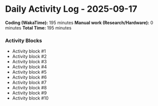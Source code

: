 # Daily Activity Log - 2025-09-17

**Coding (WakaTime):** 195 minutes
**Manual work (Research/Hardware):** 0 minutes
**Total Time:** 195 minutes

### Activity Blocks
- Activity block #1
- Activity block #2
- Activity block #3
- Activity block #4
- Activity block #5
- Activity block #6
- Activity block #7
- Activity block #8
- Activity block #9
- Activity block #10
